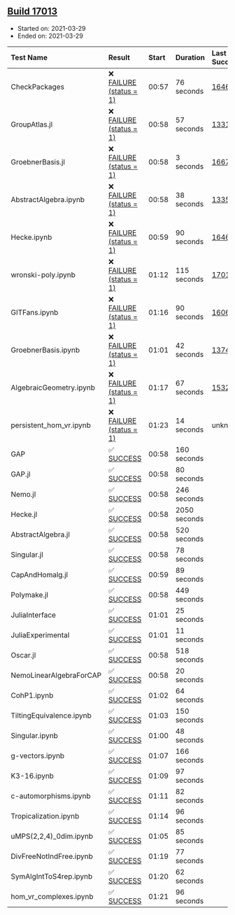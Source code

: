 ## [Build 17013](https://oscarci.mathematik.uni-kl.de/job/oscar/17013/)

* Started on: 2021-03-29
* Ended on: 2021-03-29

| Test Name    | Result | Start | Duration | Last Success | First Failure |
|:-------------|:-------|:------|:---------|:-------------|:--------------|
| CheckPackages | ❌ [FAILURE (status = 1)](https://oscarci.mathematik.uni-kl.de/job/oscar/17013/artifact/logs/build-17013/CheckPackages.log) | 00:57 | 76 seconds | [16463](https://oscarci.mathematik.uni-kl.de/job/oscar/16463/) | [16464](https://oscarci.mathematik.uni-kl.de/job/oscar/16464/) |
| GroupAtlas.jl | ❌ [FAILURE (status = 1)](https://oscarci.mathematik.uni-kl.de/job/oscar/17013/artifact/logs/build-17013/GroupAtlas.jl.log) | 00:58 | 57 seconds | [13311](https://oscarci.mathematik.uni-kl.de/job/oscar/13311/) | [13312](https://oscarci.mathematik.uni-kl.de/job/oscar/13312/) |
| GroebnerBasis.jl | ❌ [FAILURE (status = 1)](https://oscarci.mathematik.uni-kl.de/job/oscar/17013/artifact/logs/build-17013/GroebnerBasis.jl.log) | 00:58 | 3 seconds | [16676](https://oscarci.mathematik.uni-kl.de/job/oscar/16676/) | [16677](https://oscarci.mathematik.uni-kl.de/job/oscar/16677/) |
| AbstractAlgebra.ipynb | ❌ [FAILURE (status = 1)](https://oscarci.mathematik.uni-kl.de/job/oscar/17013/artifact/logs/build-17013/AbstractAlgebra.ipynb.log) | 00:58 | 38 seconds | [13355](https://oscarci.mathematik.uni-kl.de/job/oscar/13355/) | [13356](https://oscarci.mathematik.uni-kl.de/job/oscar/13356/) |
| Hecke.ipynb | ❌ [FAILURE (status = 1)](https://oscarci.mathematik.uni-kl.de/job/oscar/17013/artifact/logs/build-17013/Hecke.ipynb.log) | 00:59 | 90 seconds | [16463](https://oscarci.mathematik.uni-kl.de/job/oscar/16463/) | [16464](https://oscarci.mathematik.uni-kl.de/job/oscar/16464/) |
| wronski-poly.ipynb | ❌ [FAILURE (status = 1)](https://oscarci.mathematik.uni-kl.de/job/oscar/17013/artifact/logs/build-17013/wronski-poly.ipynb.log) | 01:12 | 115 seconds | [17010](https://oscarci.mathematik.uni-kl.de/job/oscar/17010/) | [17011](https://oscarci.mathematik.uni-kl.de/job/oscar/17011/) |
| GITFans.ipynb | ❌ [FAILURE (status = 1)](https://oscarci.mathematik.uni-kl.de/job/oscar/17013/artifact/logs/build-17013/GITFans.ipynb.log) | 01:16 | 90 seconds | [16068](https://oscarci.mathematik.uni-kl.de/job/oscar/16068/) | [16069](https://oscarci.mathematik.uni-kl.de/job/oscar/16069/) |
| GroebnerBasis.ipynb | ❌ [FAILURE (status = 1)](https://oscarci.mathematik.uni-kl.de/job/oscar/17013/artifact/logs/build-17013/GroebnerBasis.ipynb.log) | 01:01 | 42 seconds | [13748](https://oscarci.mathematik.uni-kl.de/job/oscar/13748/) | [13749](https://oscarci.mathematik.uni-kl.de/job/oscar/13749/) |
| AlgebraicGeometry.ipynb | ❌ [FAILURE (status = 1)](https://oscarci.mathematik.uni-kl.de/job/oscar/17013/artifact/logs/build-17013/AlgebraicGeometry.ipynb.log) | 01:17 | 67 seconds | [15322](https://oscarci.mathematik.uni-kl.de/job/oscar/15322/) | [15323](https://oscarci.mathematik.uni-kl.de/job/oscar/15323/) |
| persistent_hom_vr.ipynb | ❌ [FAILURE (status = 1)](https://oscarci.mathematik.uni-kl.de/job/oscar/17013/artifact/logs/build-17013/persistent_hom_vr.ipynb.log) | 01:23 | 14 seconds | unknown | unknown |
| GAP | ✅ [SUCCESS](https://oscarci.mathematik.uni-kl.de/job/oscar/17013/artifact/logs/build-17013/GAP.log) | 00:58 | 160 seconds |  |  |
| GAP.jl | ✅ [SUCCESS](https://oscarci.mathematik.uni-kl.de/job/oscar/17013/artifact/logs/build-17013/GAP.jl.log) | 00:58 | 80 seconds |  |  |
| Nemo.jl | ✅ [SUCCESS](https://oscarci.mathematik.uni-kl.de/job/oscar/17013/artifact/logs/build-17013/Nemo.jl.log) | 00:58 | 246 seconds |  |  |
| Hecke.jl | ✅ [SUCCESS](https://oscarci.mathematik.uni-kl.de/job/oscar/17013/artifact/logs/build-17013/Hecke.jl.log) | 00:58 | 2050 seconds |  |  |
| AbstractAlgebra.jl | ✅ [SUCCESS](https://oscarci.mathematik.uni-kl.de/job/oscar/17013/artifact/logs/build-17013/AbstractAlgebra.jl.log) | 00:58 | 520 seconds |  |  |
| Singular.jl | ✅ [SUCCESS](https://oscarci.mathematik.uni-kl.de/job/oscar/17013/artifact/logs/build-17013/Singular.jl.log) | 00:58 | 78 seconds |  |  |
| CapAndHomalg.jl | ✅ [SUCCESS](https://oscarci.mathematik.uni-kl.de/job/oscar/17013/artifact/logs/build-17013/CapAndHomalg.jl.log) | 00:59 | 89 seconds |  |  |
| Polymake.jl | ✅ [SUCCESS](https://oscarci.mathematik.uni-kl.de/job/oscar/17013/artifact/logs/build-17013/Polymake.jl.log) | 00:58 | 449 seconds |  |  |
| JuliaInterface | ✅ [SUCCESS](https://oscarci.mathematik.uni-kl.de/job/oscar/17013/artifact/logs/build-17013/JuliaInterface.log) | 01:01 | 25 seconds |  |  |
| JuliaExperimental | ✅ [SUCCESS](https://oscarci.mathematik.uni-kl.de/job/oscar/17013/artifact/logs/build-17013/JuliaExperimental.log) | 01:01 | 11 seconds |  |  |
| Oscar.jl | ✅ [SUCCESS](https://oscarci.mathematik.uni-kl.de/job/oscar/17013/artifact/logs/build-17013/Oscar.jl.log) | 00:58 | 518 seconds |  |  |
| NemoLinearAlgebraForCAP | ✅ [SUCCESS](https://oscarci.mathematik.uni-kl.de/job/oscar/17013/artifact/logs/build-17013/NemoLinearAlgebraForCAP.log) | 00:58 | 20 seconds |  |  |
| CohP1.ipynb | ✅ [SUCCESS](https://oscarci.mathematik.uni-kl.de/job/oscar/17013/artifact/logs/build-17013/CohP1.ipynb.log) | 01:02 | 64 seconds |  |  |
| TiltingEquivalence.ipynb | ✅ [SUCCESS](https://oscarci.mathematik.uni-kl.de/job/oscar/17013/artifact/logs/build-17013/TiltingEquivalence.ipynb.log) | 01:03 | 150 seconds |  |  |
| Singular.ipynb | ✅ [SUCCESS](https://oscarci.mathematik.uni-kl.de/job/oscar/17013/artifact/logs/build-17013/Singular.ipynb.log) | 01:00 | 48 seconds |  |  |
| g-vectors.ipynb | ✅ [SUCCESS](https://oscarci.mathematik.uni-kl.de/job/oscar/17013/artifact/logs/build-17013/g-vectors.ipynb.log) | 01:07 | 166 seconds |  |  |
| K3-16.ipynb | ✅ [SUCCESS](https://oscarci.mathematik.uni-kl.de/job/oscar/17013/artifact/logs/build-17013/K3-16.ipynb.log) | 01:09 | 97 seconds |  |  |
| c-automorphisms.ipynb | ✅ [SUCCESS](https://oscarci.mathematik.uni-kl.de/job/oscar/17013/artifact/logs/build-17013/c-automorphisms.ipynb.log) | 01:11 | 82 seconds |  |  |
| Tropicalization.ipynb | ✅ [SUCCESS](https://oscarci.mathematik.uni-kl.de/job/oscar/17013/artifact/logs/build-17013/Tropicalization.ipynb.log) | 01:14 | 96 seconds |  |  |
| uMPS(2,2,4)_0dim.ipynb | ✅ [SUCCESS](https://oscarci.mathematik.uni-kl.de/job/oscar/17013/artifact/logs/build-17013/uMPS-2-2-4-_0dim.ipynb.log) | 01:05 | 85 seconds |  |  |
| DivFreeNotIndFree.ipynb | ✅ [SUCCESS](https://oscarci.mathematik.uni-kl.de/job/oscar/17013/artifact/logs/build-17013/DivFreeNotIndFree.ipynb.log) | 01:19 | 77 seconds |  |  |
| SymAlgIntToS4rep.ipynb | ✅ [SUCCESS](https://oscarci.mathematik.uni-kl.de/job/oscar/17013/artifact/logs/build-17013/SymAlgIntToS4rep.ipynb.log) | 01:20 | 62 seconds |  |  |
| hom_vr_complexes.ipynb | ✅ [SUCCESS](https://oscarci.mathematik.uni-kl.de/job/oscar/17013/artifact/logs/build-17013/hom_vr_complexes.ipynb.log) | 01:21 | 96 seconds |  |  |
